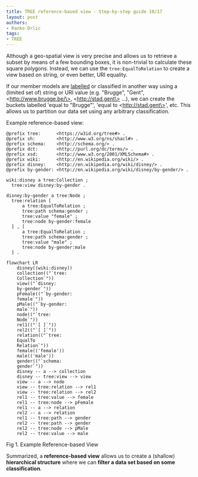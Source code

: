 ```yaml
---
title: TREE reference-based view - Step-by-step guide 10/17
layout: post
authors:
- Ranko Orlic
tags:
- TREE
---
```

Although a geo-spatial view is very precise and allows us to retrieve a subset by means of a few bounding boxes, it is non-trivial to calculate these square polygons. Instead, we can use the `tree:EqualToRelation` to create a view based on string, or even better, URI equality.

If our member models are [labelled](https://www.w3.org/TR/rdf-schema/#ch_label) or classified in another way using a (limited set of) string or URI value (e.g. "Brugge", "Gent", \<http://www.brugge.be/\>, \<http://stad.gent\> ...), we can create the buckets labelled 'equal to "Brugge"', 'equal to \<http://stad.gent\>', etc. This allows us to partition our data set using any arbitrary classification.

Example reference-based view:
```
@prefix tree:      <https://w3id.org/tree#> .
@prefix sh:        <http://www.w3.org/ns/shacl#> .
@prefix schema:    <http://schema.org/> .
@prefix dct:       <http://purl.org/dc/terms/> .
@prefix xsd:       <http://www.w3.org/2001/XMLSchema#> .
@prefix wiki:      <http://en.wikipedia.org/wiki/> .
@prefix disney:    <http://en.wikipedia.org/wiki/disney/> .
@prefix by-gender: <http://en.wikipedia.org/wiki/disney/by-gender/> .

wiki:disney a tree:Collection ;
  tree:view disney:by-gender .

disney:by-gender a tree:Node ;
  tree:relation [ 
      a tree:EqualToRelation ; 
      tree:path schema:gender ; 
      tree:value "female" ; 
      tree:node by-gender:female 
  ] , [ 
      a tree:EqualToRelation ; 
      tree:path schema:gender ; 
      tree:value "male" ; 
      tree:node by-gender:male 
  ] .
```

```mermaid
flowchart LR
    disney((wiki:disney))
    collection(("`tree:
    Collection`"))
    view(("`disney:
    by-gender`"))
    pFemale(("`by-gender:
    female`"))
    pMale(("`by-gender:
    male`"))
    node(("`tree:
    Node`"))
    rel1(("`[ ]`"))
    rel2(("`[ ]`"))
    relation(("`tree:
    EqualTo
    Relation`"))
    female(('female'))
    male(('male'))
    gender(("`schema:
    gender`"))
    disney -- a --> collection
    disney -- tree:view --> view
    view -- a --> node
    view -- tree:relation --> rel1
    view -- tree:relation --> rel2
    rel1 -- tree:value --> female
    rel1 -- tree:node --> pFemale
    rel1 -- a --> relation
    rel2 -- a --> relation
    rel1 -- tree:path --> gender
    rel2 -- tree:path --> gender
    rel2 -- tree:node --> pMale
    rel2 -- tree:value --> male
```
Fig 1. Example Reference-based View

Summarized, a **reference-based view** allows us to create a (shallow) **hierarchical structure** where we can **filter a data set based on some classification**.
